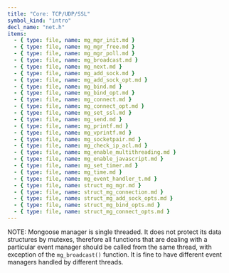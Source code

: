 ```yaml
---
title: "Core: TCP/UDP/SSL"
symbol_kind: "intro"
decl_name: "net.h"
items:
  - { type: file, name: mg_mgr_init.md }
  - { type: file, name: mg_mgr_free.md }
  - { type: file, name: mg_mgr_poll.md }
  - { type: file, name: mg_broadcast.md }
  - { type: file, name: mg_next.md }
  - { type: file, name: mg_add_sock.md }
  - { type: file, name: mg_add_sock_opt.md }
  - { type: file, name: mg_bind.md }
  - { type: file, name: mg_bind_opt.md }
  - { type: file, name: mg_connect.md }
  - { type: file, name: mg_connect_opt.md }
  - { type: file, name: mg_set_ssl.md }
  - { type: file, name: mg_send.md }
  - { type: file, name: mg_printf.md }
  - { type: file, name: mg_vprintf.md }
  - { type: file, name: mg_socketpair.md }
  - { type: file, name: mg_check_ip_acl.md }
  - { type: file, name: mg_enable_multithreading.md }
  - { type: file, name: mg_enable_javascript.md }
  - { type: file, name: mg_set_timer.md }
  - { type: file, name: mg_time.md }
  - { type: file, name: mg_event_handler_t.md }
  - { type: file, name: struct_mg_mgr.md }
  - { type: file, name: struct_mg_connection.md }
  - { type: file, name: struct_mg_add_sock_opts.md }
  - { type: file, name: struct_mg_bind_opts.md }
  - { type: file, name: struct_mg_connect_opts.md }
---
```


NOTE: Mongoose manager is single threaded. It does not protect
its data structures by mutexes, therefore all functions that are dealing
with a particular event manager should be called from the same thread,
with exception of the `mg_broadcast()` function. It is fine to have different
event managers handled by different threads.

